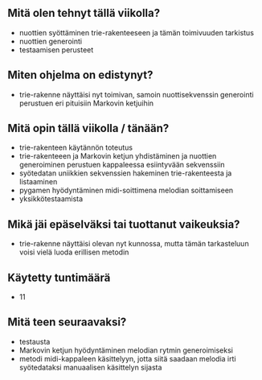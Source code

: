 ## Mitä olen tehnyt tällä viikolla?
- nuottien syöttäminen trie-rakenteeseen ja tämän toimivuuden tarkistus
- nuottien generointi
- testaamisen perusteet

## Miten ohjelma on edistynyt?
- trie-rakenne näyttäisi nyt toimivan, samoin nuottisekvenssin generointi perustuen eri pituisiin Markovin ketjuihin

## Mitä opin tällä viikolla / tänään?
- trie-rakenteen käytännön toteutus 
- trie-rakenteeen ja Markovin ketjun yhdistäminen ja nuottien generoiminen perustuen kappaleessa esiintyvään sekvenssiin
- syötedatan uniikkien sekvenssien hakeminen trie-rakenteesta ja listaaminen
- pygamen hyödyntäminen midi-soittimena melodian soittamiseen
- yksikkötestaamista

## Mikä jäi epäselväksi tai tuottanut vaikeuksia?
- trie-rakenne näyttäisi olevan  nyt kunnossa, mutta tämän tarkasteluun voisi vielä luoda erillisen metodin

## Käytetty tuntimäärä
- 11

## Mitä teen seuraavaksi?
- testausta
- Markovin ketjun hyödyntäminen melodian rytmin generoimiseksi
- metodi midi-kappaleen käsittelyyn, jotta siitä saadaan melodia irti syötedataksi manuaalisen käsittelyn sijasta